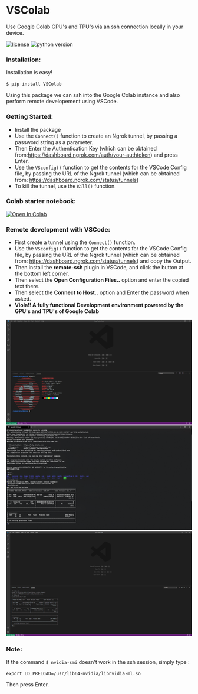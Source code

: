 # VSColab

Use Google Colab GPU's and TPU's via an ssh connection locally in your device.

[![license](https://img.shields.io/badge/license-MIT-blue.svg)](/LICENSE)
![python version](https://img.shields.io/badge/python-3.6%2C3.7%2C3.8-blue?logo=python)

### Installation:

Installation is easy!

```
$ pip install VSColab
```

Using this package we can ssh into the Google Colab instance and also perform remote developement using VSCode.

### Getting Started:

- Install the package
- Use the `Connect()` function to create an Ngrok tunnel, by passing a password string as a parameter.
- Then Enter the Authentication Key (which can be obtained from:https://dashboard.ngrok.com/auth/your-authtoken) and press Enter.
- Use the `VSconfig()` function to get the contents for the VSCode Config file, by passing the URL of the Ngrok tunnel (which can be obtained from: https://dashboard.ngrok.com/status/tunnels)
- To kill the tunnel, use the `Kill()` function.

### Colab starter notebook:

[![Open In Colab](https://colab.research.google.com/assets/colab-badge.svg)](https://colab.research.google.com/drive/1tZki6bp9x81jzn05zczR7aK03owsAscd?usp=sharing)

### Remote development with VSCode:

- First create a tunnel using the `Connect()` function.
- Use the `VSconfig()` function to get the contents for the VSCode Config file, by passing the URL of the Ngrok tunnel (which can be obtained from: https://dashboard.ngrok.com/status/tunnels) and copy the Output.
- Then install the **remote-ssh** plugin in VSCode, and click the button at the bottom left corner.
- Then select the **Open Configuration Files..** option and enter the copied text there.
- Then select the **Connect to Host..** option and Enter the password when asked.
- **Viola!! A fully functional Development environment powered by the GPU's and TPU's of Google Colab**

![](Screenshots/ss3.png)
![](Screenshots/ss.png)
![](Screenshots/ss2.png)

### Note:

If the command `$ nvidia-smi` doesn't work in the ssh session, simply type :

```
export LD_PRELOAD=/usr/lib64-nvidia/libnvidia-ml.so
```

Then press Enter.
